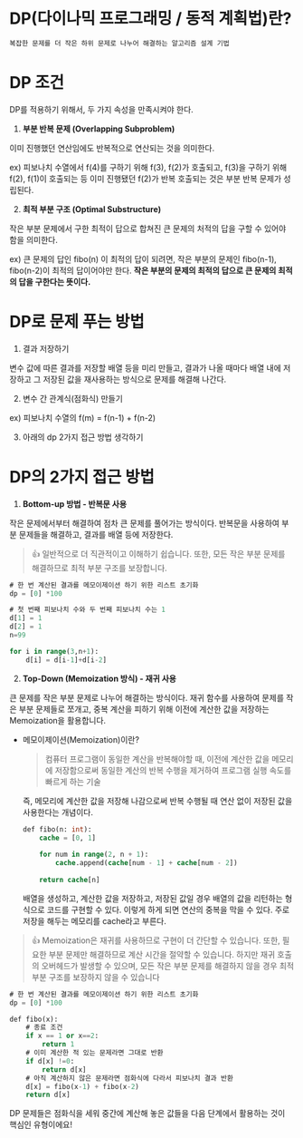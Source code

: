 # DP(다이나믹 프로그래밍 / 동적 계획법)란?

```sql
복잡한 문제를 더 작은 하위 문제로 나누어 해결하는 알고리즘 설계 기법
```

# DP 조건

DP를 적용하기 위해서, 두 가지 속성을 만족시켜야 한다.

1. **부분 반복 문제 (Overlapping Subproblem)**

이미 진행했던 연산임에도 반복적으로 연산되는 것을 의미한다.

ex) 피보나치 수열에서 f(4)를 구하기 위해 f(3), f(2)가 호출되고, f(3)을 구하기 위해 f(2), f(1)이 호출되는 등 이미 진행됐던 f(2)가 반복 호출되는 것은 부분 반복 문제가 성립된다.

2. **최적 부분 구조 (Optimal Substructure)**

작은 부분 문제에서 구한 최적이 답으로 합쳐진 큰 문제의 처적의 답을 구할 수 있어야 함을 의미한다.

ex) 큰 문제의 답인 fibo(n) 이 최적의 답이 되려면, 작은 부분의 문제인 fibo(n-1), fibo(n-2)이 최적의 답이어야만 한다. **작은 부분의 문제의 최적의 답으로 큰 문제의 최적의 답을 구한다는 뜻이다.**

# DP로 문제 푸는 방법

1. 결과 저장하기

변수 값에 따른 결과를 저장할 배열 등을 미리 만들고, 결과가 나올 때마다 배열 내에 저장하고 그 저장된 값을 재사용하는 방식으로 문제를 해결해 나간다.

2. 변수 간 관계식(점화식) 만들기

ex) 피보나치 수열의 f(m) = f(n-1) + f(n-2)

3. 아래의 dp 2가지 접근 방법 생각하기

# DP의 2가지 접근 방법

1. **Bottom-up 방법 - 반복문 사용**

작은 문제에서부터 해결하여 점차 큰 문제를 풀어가는 방식이다. 
반복문을 사용하여 부분 문제들을 해결하고, 결과를 배열 등에 저장한다.

> 👍 일반적으로 더 직관적이고 이해하기 쉽습니다. 또한, 모든 작은 부분 문제를 해결하므로 최적 부분 구조를 보장합니다.
> 

```sql
# 한 번 계산된 결과를 메모이제이션 하기 위한 리스트 초기화
dp = [0] *100

# 첫 번째 피보나치 수와 두 번째 피보나치 수는 1
d[1] = 1
d[2] = 1
n=99

for i in range(3,n+1):
	d[i] = d[i-1]+d[i-2]
```

2. **Top-Down (Memoization 방식) - 재귀 사용**

큰 문제를 작은 부분 문제로 나누어 해결하는 방식이다. 
재귀 함수를 사용하여 문제를 작은 부분 문제들로 쪼개고, 중복 계산을 피하기 위해 이전에 계산한 값을 저장하는 Memoization을 활용합니다.

- 메모이제이션(Memoization)이란?
    
    > 컴퓨터 프로그램이 동일한 계산을 반복해야할 때, 이전에 계산한 값을 메모리에 저장함으로써 동일한 계산의 반복 수행을 제거하여 프로그램 실행 속도를 빠르게 하는 기술
    > 
    
    즉, 메모리에 계산한 값을 저장해 나감으로써 반복 수행될 때 연산 없이 저장된 값을 사용한다는 개념이다.
    
    ```sql
    def fibo(n: int):
        cache = [0, 1]
        
        for num in range(2, n + 1):
            cache.append(cache[num - 1] + cache[num - 2])
        
        return cache[n]
    ```
    
    배열을 생성하고, 계산한 값을 저장하고, 저장된 값일 경우 배열의 값을 리턴하는 형식으로 코드를 구현할 수 있다. 이렇게 하게 되면 연산의 중복을 막을 수 있다. 주로 저장을 해두는 메모리를 cache라고 부른다.
    

> 👍 Memoization은 재귀를 사용하므로 구현이 더 간단할 수 있습니다. 또한, 필요한 부분 문제만 해결하므로 계산 시간을 절약할 수 있습니다. 하지만 재귀 호출의 오버헤드가 발생할 수 있으며, 모든 작은 부분 문제를 해결하지 않을 경우 최적 부분 구조를 보장하지 않을 수 있습니다
> 

```sql
# 한 번 계산된 결과를 메모이제이션 하기 위한 리스트 초기화
dp = [0] *100

def fibo(x):
	# 종료 조건
	if x == 1 or x==2:
		return 1
	# 이미 계산한 적 있는 문제라면 그대로 반환
	if d[x] !=0:
		return d[x]
	# 아직 계산하지 않은 문제라면 점화식에 다라서 피보나치 결과 반환
	d[x] = fibo(x-1) + fibo(x-2)
	return d[x]
```

DP 문제들은 점화식을 세워 중간에 계산해 놓은 값들을 다음 단계에서 활용하는 것이 핵심인 유형이에요!
